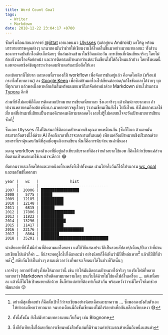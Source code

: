 ```yaml
---
title: Word Count Goal
tags:
  - Writer
  - Markdown
date: 2018-12-22 23:04:17 +0700
---
```


ซักครึ่งเดือนก่อนอาจารย์ [@jittat][] เอาแอพแนว [Ulysses][] (แต่อยู่บน Android) มาให้ดู พร้อมบรรยายสรรพคุณต่างๆ นานาของมันว่าช่วยให้เขียนงานได้ไหลลื่นขึ้นมาอย่างมากมายเลยนะ ทั้งส่วนของการจดบันทึกไอเดียเล็กน้อยๆ ที่แล่นผ่านเข้ามาในชีวิตแต่ละวัน การเขียนที่เน้นเขียนจริงๆ โดยไม่ต้องกังวลเรื่องจัดย่อหน้า และการติดตามเป้าหมายว่าแต่ละวันเขียนไปได้ถึงไหนแล้วบ้าง โดยทั้งหมดนี้แอพจะคอยซิงค์ข้อมูลระหว่างคอมพิวเตอร์และมือถือให้เอง

สองข้อแรกนี่ไม่ยาก และตอนนี้เราเองก็มี workflow เพื่อจัดการมันอยู่แล้ว คือจดไอเดีย (หรือแม้กระทั่งทั้งบทความ) ลง [Google Keep][] เพื่อซิงค์ข้ามเครื่องไปเขียนต่อยอด/แก้ไขขัดเกลาได้ง่ายๆ ทุกที่ทุกเวลา แล้วพอเนื้อหาหลักเส้นสิ้นพร้อมเผยแพร่ก็มาจัดย่อหน้าด้วย Markdown ผ่านโปรแกรม [Typora][self typora] อีกที

ส่วนที่ยังไม่เคยมีก็คือการติดตามเป้าหมายการเขียนเนี่ยแหละ ซึ่งเอาจริงๆ แล้วมันน่าจะยากมาก ถ้าทำงานหลายคนก็คงต้องพึ่งบ.ก.มาคอยตรวจดูเรื่อยๆ ว่างานเขียนเป็นยังไง ไปถึงไหน ยังไม่ออกทะเลใช่มั้ย แต่ที่ผ่านมานี่เขียนเป็นงานอดิเรกคนเดียวมาตลอดไง เลยไม่รู้ไม่เคยสนใจจะวัดเป้าหมายการเขียนซักที[^1]

ซึ่งแอพ Ulysses ก็ไม่ได้เสนอวิธีติดตามเป้าหมายเชิงคุณภาพเหมือนกัน (ซึ่งก็โอเค ถ้าแอพมันสามารถวัดตรงนี้ได้ด้วย AI ก็คงถึงเวลาที่เราจะตกงานกันหมด) เพียงแค่วัดเป้าหมายเชิงปริมาณด้วยมาตราที่เราคุ้นเคยกันดีที่สุดเมื่อพูดถึงงานเขียน นั่นก็คือการนับจำนวนคำนั่นเอง

มองดู workflow ของตัวเองที่มีอยู่แล้วเทียบกับราคาที่ต้องจ่ายถ้าอยากใช้แอพ ก็คิดได้ว่าเขียนแค่ส่วนติดตามเป้าหมายมาใช้เองน่าจะดีกว่า 😂

ตัดทอนรายละเอียดโค้ดและเทคนิคเบื้องหลังทิ้งไปทั้งหมด ผ่านไปครึ่งวันก็ได้โปรแกรม [wc_goal][] และผลลัพธ์นี้ออกมา

```
year |   wc   |              hist             
---- | ------ | ------------------------------
2007 |  20006 | █████████████████
2008 |   5775 | █████
2009 |  12185 | ██████████
2010 |  12148 | ██████████
2011 |   6815 | ██████
2012 |  17806 | ███████████████
2013 |  11822 | ██████████
2014 |  13296 | ███████████
2015 |  11417 | ██████████
2016 |  22176 | ███████████████████
2017 |   8864 | ████████
2018 |  35201 | ██████████████████████████████
```

น่าเสียดายที่ยังไม่มีส่วนที่ติดตามผลโดยตรง แต่ใช้วิธีแสดงประวัติเป็นรอบสัปดาห์/เดือน/ปีเอาว่าที่ผ่านมาเขียนไปแล้วกี่คำ ... ก็น่าจะพอถูไถไปได้แหละน่า อย่างน้อยก็ได้เห็นว่ามีปีที่หล่นหาย[^2] แล้วก็มีปีที่บ้าพลัง[^3] สลับกันไปเป็นช่วงๆ ตามแต่เวลาว่างที่พอจะเจียดมาได้ในช่วงชีวิตนั้นๆ

เอาจริงๆ อยากปรับปรุงโค้ดให้มากกว่านี้ เช่น ทำให้มันติดตามเป้าหมายได้จริงๆ รองรับไฟล์ที่หลากหลายกว่า Markdown หรือติดตามบทความใดๆ บนเว็บได้ด้วยไม่ใช่แค่ไฟล์ในเครื่อง ... แต่เหนื่อยละ แล้วนี่ก็ไม่ใช่เป้าหมายหลักด้วย งั้นก็ทำแค่เท่าที่ต้องทำก็แล้วกัน พร้อมหวังว่าจะมีใครใจดีมาช่วยพัฒนาต่อ 😜


[^1]: อย่างดีสุดที่เคยทำ ก็คือตั้งเป้าไว้ว่าจะเขียนอย่างน้อยเดือนละบทความ ... ซึ่งพอลองบังคับตัวเองให้ทำตามก็พบว่ายากมาก จนบางเดือนนี่ถึงขั้นเขียนแค่ไม่ถึงร้อยคำเพื่อกันบล็อกเงียบเหงา 😅
[^2]: ทั้งนี้ทั้งนั้น ยังไม่นับรวมบทความบนเว็บอื่นๆ เช่น Blognone
[^3]: ซึ่งก็ยังเทียบไม่ได้เลยกับการเขียนหนังสือทั้งเล่มที่มีจำนวนคำประมาณห้าหมื่นถึงหนึ่งแสนคำ


[self typora]: /2017/07/31/typora.html

[@jittat]: //twitter.com/jittat

[wc_goal]: //github.com/neizod/wc_goal
[Ulysses]: //ulysses.app/
[Google Keep]: //www.google.com/keep/
